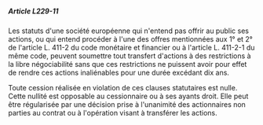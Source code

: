 ##### Article L229-11

Les statuts d'une société européenne qui n'entend pas offrir au public ses actions, ou qui entend procéder à l'une des offres mentionnées aux 1° et 2° de l'article L. 411-2 du code monétaire et financier ou à l'article L. 411-2-1 du même code, peuvent soumettre tout transfert d'actions à des restrictions à la libre négociabilité sans que ces restrictions ne puissent avoir pour effet de rendre ces actions inaliénables pour une durée excédant dix ans.

Toute cession réalisée en violation de ces clauses statutaires est nulle. Cette nullité est opposable au cessionnaire ou à ses ayants droit. Elle peut être régularisée par une décision prise à l'unanimité des actionnaires non parties au contrat ou à l'opération visant à transférer les actions.


